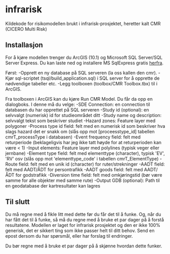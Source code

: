 infrarisk
=========

Kildekode for risikomodellen brukt i infrarisk-prosjektet, heretter kalt CMR (CICERO Multi Risk)

Installasjon
------------
For å kjøre modellen trenger du ArcGIS (10.1) og Microsoft SQL Server/SQL Server Express.
Du kan laste ned og installere MS SqlExpress gratis [herfra](https://www.microsoft.com/en-us/sqlserver/editions/2012-editions/express.aspx).

Først:
-Opprett en ny database på SQL serveren (la oss kallen den cmr).
-Kjør sql-scriptet (tsql/build_application.sql) i SQL server for å opprette de nødvendige tabeller etc.
-Legg toolboxen (toolbox/CMR Toolbox.tbx) til i ArcGIS.

Fra toolboxen i ArcGIS kan du kjøre Run CMR Model. Du får da opp en dialogboks. I denne må du velge:
-SDE Connection: en connection til databasen du har opprettet på SQL serveren
-Study id (optional): en selvvalgt (numerisk) id for studieområdet ditt
-Study name og description: selvvalgt tekst som beskriver studiet
-Hazard zones: Feature layer med polygoner
-Process type id field: felt med en numerisk id som beskriver hva slags hazard det er snakk om (slås opp mot [proceesstype_id] tabellen cmrT_processType i databasen)
-Event frequency field: felt med returperiode (beklageligvis har jeg ikke tatt høyde for at returperioden kan være < 1)
-Input elements: Feature layer med polylines (typisk veger eller jernbane)
-Element type field: felt med elementtype (character), typisk 'EV', 'RV' osv (slås opp mot 'elementtype_code' i tabellen cmrT_ElementType)
-Route field: felt med en unik id (character) for ruter/strekninger
-AADT field: felt med AADT/ÅDT for persontrafikk
-AADT goods field: felt med AADT/ÅDT for godstrafikk
-Diversion time field: felt med omkjøringstid (bør være samme for alle objekter med samme rute)
-Output GDB (optional): Path til en geodatabase der kartresultater kan lagres 

Til slutt
-------------
Du må regne med å fikle litt med dette før du får det til å funke. Og, når du har fått det til å funke, så må du regne med å bruke et par dager på å forstå resultatene.
Modellen er laget for infrarisk prosjektet og den er ikke 100% generisk, det er sikkert ting som ikke passer helt til ditt behov. Send en epost dersom du har spørsmål, eller har forslag til endringer.


Du bør regne med å bruke et par dager på å skjønne hvordan dette funker. 
